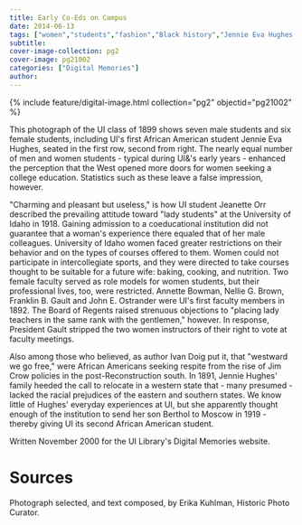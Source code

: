 ```yaml
---
title: Early Co-Eds on Campus
date: 2014-06-13
tags: ["women","students","fashion","Black history","Jennie Eva Hughes Smith"]
subtitle: 
cover-image-collection: pg2
cover-image: pg21002
categories: ["Digital Memories"]
author: 
---
```


{% include feature/digital-image.html collection="pg2" objectid="pg21002" %}

This photograph of the UI class of 1899 shows seven male students and six female students, including UI's first African American student Jennie Eva Hughes, seated in the first row, second from right. The nearly equal number of men and women students - typical during UI&'s early years - enhanced the perception that the West opened more doors for women seeking a college education. Statistics such as these leave a false impression, however.

"Charming and pleasant but useless," is how UI student Jeanette Orr described the prevailing attitude toward "lady students" at the University of Idaho in 1918. Gaining admission to a coeducational institution did not guarantee that a woman's experience there equaled that of her male colleagues. University of Idaho women faced greater restrictions on their behavior and on the types of courses offered to them. Women could not participate in intercollegiate sports, and they were directed to take courses thought to be suitable for a future wife: baking, cooking, and nutrition. Two female faculty served as role models for women students, but their professional lives, too, were restricted. Annette Bowman, Nellie G. Brown, Franklin B. Gault and John E. Ostrander were UI's first faculty members in 1892. The Board of Regents raised strenuous objections to "placing lady teachers in the same rank with the gentlemen," however. In response, President Gault stripped the two women instructors of their right to vote at faculty meetings.

Also among those who believed, as author Ivan Doig put it, that "westward we go free," were African Americans seeking respite from the rise of Jim Crow policies in the post-Reconstruction south. In 1891, Jennie Hughes' family heeded the call to relocate in a western state that - many presumed - lacked the racial prejudices of the eastern and southern states. We know little of Hughes' everyday experiences at UI, but she apparently thought enough of the institution to send her son Berthol to Moscow in 1919 - thereby giving UI its second African American student.

Written November 2000 for the UI Library's Digital Memories website.

# Sources

Photograph selected, and text composed, by Erika Kuhlman, Historic Photo Curator.